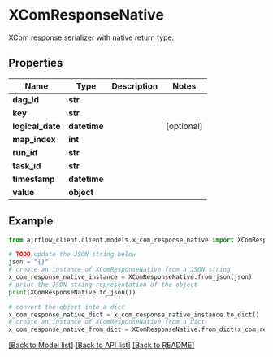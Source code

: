 # XComResponseNative

XCom response serializer with native return type.

## Properties

Name | Type | Description | Notes
------------ | ------------- | ------------- | -------------
**dag_id** | **str** |  | 
**key** | **str** |  | 
**logical_date** | **datetime** |  | [optional] 
**map_index** | **int** |  | 
**run_id** | **str** |  | 
**task_id** | **str** |  | 
**timestamp** | **datetime** |  | 
**value** | **object** |  | 

## Example

```python
from airflow_client.client.models.x_com_response_native import XComResponseNative

# TODO update the JSON string below
json = "{}"
# create an instance of XComResponseNative from a JSON string
x_com_response_native_instance = XComResponseNative.from_json(json)
# print the JSON string representation of the object
print(XComResponseNative.to_json())

# convert the object into a dict
x_com_response_native_dict = x_com_response_native_instance.to_dict()
# create an instance of XComResponseNative from a dict
x_com_response_native_from_dict = XComResponseNative.from_dict(x_com_response_native_dict)
```
[[Back to Model list]](../README.md#documentation-for-models) [[Back to API list]](../README.md#documentation-for-api-endpoints) [[Back to README]](../README.md)


